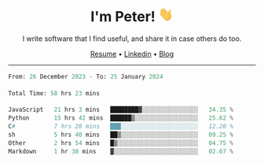 <h1 align="center">I'm Peter! <img src="https://raw.githubusercontent.com/peterrauscher/peterrauscher/master/wave.gif" width="30px" height="30px" /></h1>
<p align="center">I write software that I find useful, and share it in case others do too.</p>
<p align="center">
  <a href="https://peterrauscher.github.io/peterrauscher/resume.pdf">Resume</a> •
  <a href="https://www.linkedin.com/in/peter-rauscher">Linkedin</a> •
  <a href="https://peterrauscher.com">Blog</a>
</p>
<hr/>
<!--START_SECTION:waka-->

```python
From: 26 December 2023 - To: 25 January 2024

Total Time: 58 hrs 23 mins

JavaScript   21 hrs 3 mins   ████████▓░░░░░░░░░░░░░░░░   34.35 %
Python       15 hrs 42 mins  ██████▒░░░░░░░░░░░░░░░░░░   25.62 %
C#           7 hrs 28 mins   ███░░░░░░░░░░░░░░░░░░░░░░   12.20 %
sh           5 hrs 40 mins   ██▒░░░░░░░░░░░░░░░░░░░░░░   09.25 %
Other        2 hrs 54 mins   █▒░░░░░░░░░░░░░░░░░░░░░░░   04.75 %
Markdown     1 hr 38 mins    ▓░░░░░░░░░░░░░░░░░░░░░░░░   02.67 %
```

<!--END_SECTION:waka-->
